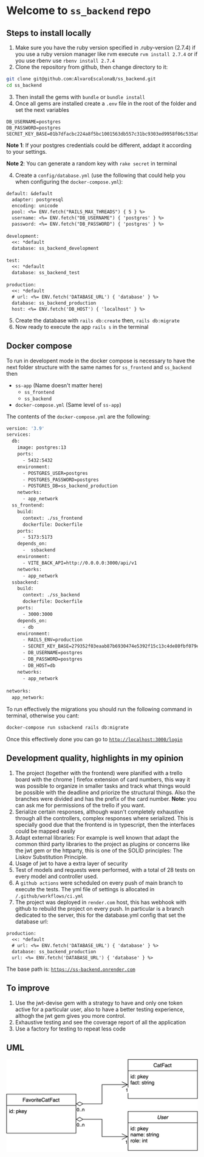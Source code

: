 # Welcome to `ss_backend` repo

## Steps to install locally

1. Make sure you have the ruby version specified in .ruby-version (2.7.4) if you use a ruby version manager like rvm execute `rvm install 2.7.4` or if you use rbenv use `rbenv install 2.7.4`
2. Clone the repository from github, then change directory to it:

```bash
git clone git@github.com:AlvaroEscalonaB/ss_backend.git
cd ss_backend
```

3. Then install the gems with `bundle` or `bundle install`
4. Once all gems are installed create a `.env` file in the root of the folder and set the next variables

```env
DB_USERNAME=postgres
DB_PASSWORD=postgres
SECRET_KEY_BASE=01b7dfacbc224a8f5bc1001563db557c31bc9303ed9958f06c535a9a284ab18bf60fb3199c0173d20ffc424521b3db6fe2ddf9f0c4a4398ee80273b86e228486
```

**Note 1**: If your postgres credentials could be different, addapt it according to your settings.

**Note 2**: You can generate a random key with `rake secret` in terminal

4. Create a `config/database.yml` (use the following that could help you when configuring the `docker-compose.yml`):

```
default: &default
  adapter: postgresql
  encoding: unicode
  pool: <%= ENV.fetch("RAILS_MAX_THREADS") { 5 } %>
  username: <%= ENV.fetch("DB_USERNAME") { 'postgres' } %>
  password: <%= ENV.fetch("DB_PASSWORD") { 'postgres' } %>

development:
  <<: *default
  database: ss_backend_development

test:
  <<: *default
  database: ss_backend_test

production:
  <<: *default
  # url: <%= ENV.fetch('DATABASE_URL') { 'database' } %>
  database: ss_backend_production
  host: <%= ENV.fetch('DB_HOST') { 'localhost' } %>
```

5. Create the database with `rails db:create` then, `rails db:migrate`
6. Now ready to execute the app `rails s` in the terminal

## Docker compose

To run in developent mode in the docker compose is necessary to have the next folder structure with the same names for `ss_frontend` and `ss_backend` then

- `ss-app` (Name doesn't matter here)
  - `ss_frontend`
  - `ss_backend`
- `docker-compose.yml` (Same level of `ss-app`)

The contents of the `docker-compose.yml` are the following:

```Dockerfile
version: '3.9'
services:
  db:
    image: postgres:13
    ports:
      - 5432:5432
    environment:
      - POSTGRES_USER=postgres
      - POSTGRES_PASSWORD=postgres
      - POSTGRES_DB=ss_backend_production
    networks:
      - app_network
  ss_frontend:
    build:
      context: ./ss_frontend
      dockerfile: Dockerfile
    ports:
      - 5173:5173
    depends_on:
      -  ssbackend
    environment:
      - VITE_BACK_API=http://0.0.0.0:3000/api/v1
    networks:
      - app_network
  ssbackend:
    build:
      context: ./ss_backend
      dockerfile: Dockerfile
    ports:
      - 3000:3000
    depends_on:
      - db
    environment:
      - RAILS_ENV=production
      - SECRET_KEY_BASE=279352f03eaab87b6930474e5392f15c13c4de80fbf079ed1c2c0541e64ae996c7aae45e451ea68c478952b199486ee476ea5156e404307eb26b26d7b53de66e
      - DB_USERNAME=postgres
      - DB_PASSWORD=postgres
      - DB_HOST=db
    networks:
      - app_network

networks:
  app_network:
```

To run effectively the migrations you should run the following command in terminal, otherwise you cant:

```bash
docker-compose run ssbackend rails db:migrate
```

Once this effectively done you can go to [`http://localhost:3000/login`](http://localhost:3000/login)

## Development quality, highlights in my opinion

1. The project (together with the frontend) were planified with a trello board with the chrome | firefox extension of card numbers, this way it was possible to organize in smaller tasks and track what things would be possible with the deadline and priorize the structural things. Also the branches were divided and has the prefix of the card number. **Note:** you can ask me for permissions of the trello if you want.
2. Serialize certain responses, although wasn't completely exhaustive through all the controllers, complex responses where serialized. This is specially good due that the frontend is in typescript, then the interfaces could be mapped easily
3. Adapt external libraries: For example is well known that adapt the common third party libraries to the project as plugins or concerns like the jwt gem or the httparty, this is one of the SOLID principles: The Liskov Substitution Principle.
4. Usage of jwt to have a extra layer of security
5. Test of models and requests were performed, with a total of 28 tests on every model and controller used.
6. A `github actions` were scheduled on every push of main branch to execute the tests. The yml file of settings is allocated in `/.github/workflows/ci.yml`
7. The project was deployed in `render.com` host, this has webhook with github to rebuild the project on every push. In particular is a branch dedicated to the server, this for the database.yml config that set the database url:

```
production:
  <<: *default
  # url: <%= ENV.fetch('DATABASE_URL') { 'database' } %>
  database: ss_backend_production
  url: <%= ENV.fetch('DATABASE_URL') { 'database' } %>
```

The base path is: [`https://ss-backend.onrender.com`](https://ss-backend.onrender.com)

## To improve

1. Use the jwt-devise gem with a strategy to have and only one token active for a particular user, also to have a better testing experience, althogh the jwt gem gives you more control.
2. Exhaustive testing and see the coverage report of all the application
3. Use a factory for testing to repeat less code

## UML

![UML](./ClassDiagram.png)

